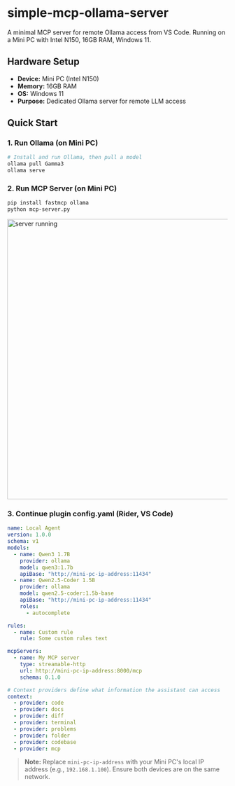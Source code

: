 # simple-mcp-ollama-server

A minimal MCP server for remote Ollama access from VS Code. Running on a Mini PC with Intel N150, 16GB RAM, Windows 11.

## Hardware Setup

- **Device:** Mini PC (Intel N150)
- **Memory:** 16GB RAM
- **OS:** Windows 11
- **Purpose:** Dedicated Ollama server for remote LLM access

## Quick Start
### 1. Run Ollama (on Mini PC)

```bash
# Install and run Ollama, then pull a model
ollama pull Gamma3
ollama serve
```
### 2. Run MCP Server (on Mini PC)

```bash
pip install fastmcp ollama
python mcp-server.py
```
<img width="640" alt="server running" src="https://github.com/user-attachments/assets/32cd09bf-708e-45d7-9cd0-40502e8f6799" />

### 3. Continue plugin config.yaml (Rider, VS Code)
```yaml
name: Local Agent
version: 1.0.0
schema: v1
models:
  - name: Qwen3 1.7B
    provider: ollama
    model: qwen3:1.7b
    apiBase: "http://mini-pc-ip-address:11434"
  - name: Qwen2.5-Coder 1.5B
    provider: ollama
    model: qwen2.5-coder:1.5b-base
    apiBase: "http://mini-pc-ip-address:11434"
    roles:
      - autocomplete

rules:
  - name: Custom rule
    rule: Some custom rules text

mcpServers:
  - name: My MCP server
    type: streamable-http
    url: http://mini-pc-ip-address:8000/mcp
    schema: 0.1.0

# Context providers define what information the assistant can access
context:
  - provider: code
  - provider: docs
  - provider: diff
  - provider: terminal
  - provider: problems
  - provider: folder
  - provider: codebase
  - provider: mcp
```

> **Note:** Replace `mini-pc-ip-address` with your Mini PC's local IP address (e.g., `192.168.1.100`). Ensure both devices are on the same network.

